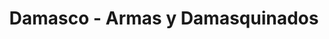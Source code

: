 ---
title: "Damasco - Armas y Damasquinados"
url: /toledo/damasco-armas-y-damasquinados/
shop: regalo
---